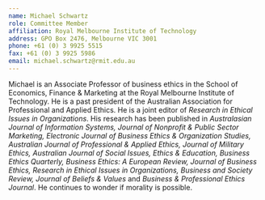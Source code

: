 ```yaml
---
name: Michael Schwartz  
role: Committee Member
affiliation: Royal Melbourne Institute of Technology
address: GPO Box 2476, Melbourne VIC 3001  
phone: +61 (0) 3 9925 5515  
fax: +61 (0) 3 9925 5986  
email: michael.schwartz@rmit.edu.au
---
```


Michael is an Associate Professor of business ethics in the School of Economics, Finance & Marketing at the Royal Melbourne Institute of Technology. He is a past president of the Australian Association for Professional and Applied Ethics. He is a joint editor of _Research in Ethical Issues in Organizations_. His research has been published in _Australasian Journal of Information Systems, Journal of Nonprofit & Public Sector Marketing, Electronic Journal of Business Ethics & Organization Studies, Australian Journal of Professional & Applied Ethics, Journal of Military Ethics, Australian Journal of Social Issues, Ethics & Education, Business Ethics Quarterly, Business Ethics: A European Review, Journal of Business Ethics, Research in Ethical Issues in Organizations, Business and Society Review, Journal of Beliefs & Values_ and _Business & Professional Ethics Journal_. He continues to wonder if morality is possible. 
